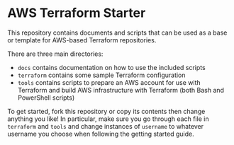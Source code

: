 # AWS Terraform Starter

This repository contains documents and scripts that can be used as a base or template for AWS-based Terraform repositories.

There are three main directories:

* `docs` contains documentation on how to use the included scripts
* `terraform` contains some sample Terraform configuration
* `tools` contains scripts to prepare an AWS account for use with Terraform and build AWS infrastructure with Terraform (both Bash and PowerShell scripts)

To get started, fork this repository or copy its contents then change anything you like! In particular, make sure you go through each file in `terraform` and `tools` and change instances of `username` to whatever username you choose when following the getting started guide.
